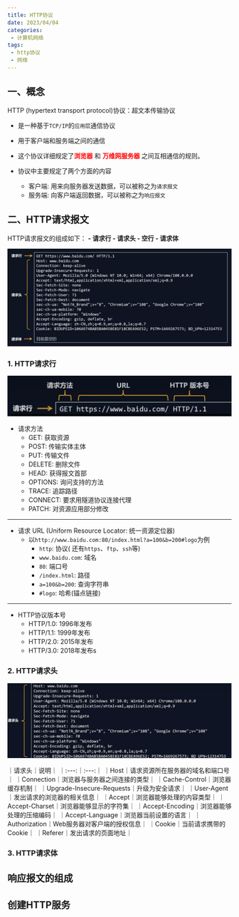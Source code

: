 ```yaml
---
title: HTTP协议
date: 2023/04/04
categories:
 - 计算机网络
tags:
 - http协议
 - 网络
---
```


## 一、概念

HTTP (hypertext transport protocol)协议：超文本传输协议
- 是一种基于`TCP/IP`的`应用层`通信协议
- 用于客户端和服务端之间的通信
- 这个协议详细规定了<strong style="color:red">浏览器</strong> 和 <strong style="color:red">万维网服务器</strong> 之间互相通信的规则。 

- 协议中主要规定了两个方面的内容
    - 客户端: 用来向服务器发送数据，可以被称之为`请求报文`
    - 服务端: 向客户端返回数据，可以被称之为`响应报文`

## 二、HTTP请求报文

HTTP请求报文的组成如下：
    **- 请求行
    - 请求头
    - 空行
    - 请求体**

<img src="./imgs/报文.png">

### 1. HTTP请求行

<img src="./imgs/请求行.png">

- 请求方法
    - GET: 获取资源
    - POST: 传输实体主体
    - PUT: 传输文件
    - DELETE: 删除文件
    - HEAD: 获得报文首部
    - OPTIONS: 询问支持的方法
    - TRACE: 追踪路径
    - CONNECT: 要求用隧道协议连接代理
    - PATCH: 对资源应用部分修改
---
- 请求 URL (Uniform Resource Locator: 统一资源定位器)
    - 以`http://www.baidu.com:80/index.html?a=100&b=200#logo`为例
        - `http`: 协议( 还有`https`、`ftp`、`ssh`等)
        - `www.baidu.com`: 域名
        - `80`: 端口号
        - `/index.html`: 路径
        - `a=100&b=200`: 查询字符串 
        - `#logo`: 哈希(锚点链接)
---
- HTTP协议版本号
    - HTTP/1.0: 1996年发布
    - HTTP/1.1: 1999年发布
    - HTTP/2.0: 2015年发布
    - HTTP/3.0: 2018年发布s


### 2. HTTP请求头

<img src="./imgs/请求头.png">

｜请求头｜说明｜
｜:---:｜:---:｜
｜Host｜请求资源所在服务器的域名和端口号｜
｜Connection｜浏览器与服务器之间连接的类型｜
｜Cache-Control｜浏览器缓存机制｜
｜Upgrade-Insecure-Requests｜升级为安全请求｜
｜User-Agent｜发出请求的浏览器的相关信息｜
｜Accept｜浏览器能够处理的内容类型｜
｜Accept-Charset｜浏览器能够显示的字符集｜
｜Accept-Encoding｜浏览器能够处理的压缩编码｜
｜Accept-Language｜浏览器当前设置的语言｜
｜Authorization｜Web服务器对客户端的授权信息｜
｜Cookie｜当前请求携带的Cookie｜
｜Referer｜发出请求的页面地址｜


### 3. HTTP请求体

## 响应报文的组成

## 创建HTTP服务

